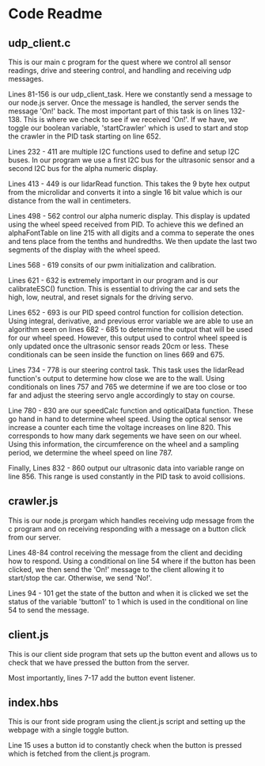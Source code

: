 # Code Readme

## udp_client.c
This is our main c program for the quest where we control all sensor readings, drive and steering control, and handling and receiving udp messages.

Lines 81-156 is our udp_client_task. Here we constantly send a message to our node.js server. Once the message is handled, the server sends the message 'On!' back. 
The most important part of this task is on lines 132-138. This is where we check to see if we received 'On!'. If we have, we toggle our boolean variable, 'startCrawler' which is used to start and stop the crawler in the PID task starting on line 652.

Lines 232 - 411 are multiple I2C functions used to define and setup I2C buses. In our program we use a first I2C bus for the ultrasonic sensor and a second I2C bus for the alpha numeric display. 

Lines 413 - 449 is our lidarRead function. This takes the 9 byte hex output from the microlidar and converts it into a single 16 bit value which is our distance from the wall in centimeters.

Lines 498 - 562 control our alpha numeric display. This display is updated using the wheel speed received from PID. To achieve this we defined an alphaFontTable on line 215 with all digits and a comma to seperate the ones and tens place from the tenths and hundredths. We then update the last two segments of the display with the wheel speed. 

Lines 568 - 619 consits of our pwm initialization and calibration.

Lines 621 - 632 is extremely important in our program and is our calibrateESC() function. This is essential to driving the car and sets the high, low, neutral, and reset signals for the driving servo. 

Lines 652 - 693 is our PID speed control function for collision detection. Using integral, derivative, and previous error variable we are able to use an algorithm seen on lines 682 - 685 to determine the output that will be used for our wheel speed. However, this output used to control wheel speed is only updated once the ultrasonic sensor reads 20cm or less. These conditionals can be seen inside the function on lines 669 and 675.

Lines 734 - 778 is our steering control task. This task uses the lidarRead function's output to determine how close we are to the wall. Using conditionals on lines 757 and 765 we determine if we are too close or too far and adjust the steering servo angle accordingly to stay on course. 

Line 780 - 830 are our speedCalc function and opticalData function. These go hand in hand to determine wheel speed. Using the optical sensor we increase a counter each time the voltage increases on line 820. This corresponds to how many dark segements we have seen on our wheel. Using this information, the circumference on the wheel and a sampling period, we determine the wheel speed on line 787. 

Finally, Lines  832 - 860 output our ultrasonic data into variable range on line 856. This range is used constantly in the PID task to avoid collisions. 


## crawler.js
This is our node.js prorgam which handles receiving udp message from the c program and on receiving responding with a message on a button click from our server. 

Lines 48-84 control receiving the message from the client and deciding how to respond. Using a conditional on line 54 where if the button has been clicked, we then send the 'On!' message to the client allowing it to start/stop the car. Otherwise, we send 'No!'.

Lines 94 - 101 get the state of the button and when it is clicked we set the status of the variable 'button1' to 1 which is used in the conditional on line 54 to send the message. 

## client.js
This is our client side program that sets up the button event and allows us to check that we have pressed the button from the server. 

Most importantly, lines 7-17 add the button event listener. 

## index.hbs
This is our front side program using the client.js script and setting up the webpage with a single toggle button. 

Line 15 uses a button id to constantly check when the button is pressed which is fetched from the client.js program.
